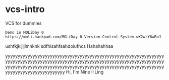 # vcs-intro
VCS for dummies

	Demo in MOLiDay 0
	https://moli.hackpad.com/MOLiDay-0-Version-Control-System-wX2wrY6wRoJ

ushfkjkljljlmnknk sdfhisahfsahdoiufhcs Hahahahhaa


yyyyyyyyyyyyyyyyyyyyyyyyyyyyyyyyyyyyyyyyyyyyyyyyyyyyyyyyyyyyyyyyyyyyyyyyyyyyyyyyyyyyyyyyyyyyyyyyyyyyyyyyyyyyyyyyyyyyyyyyyyyyyyyyyyyyyyyyyyyyyyyyyyyyyyyyyyyyyyyyyyyyyyyyyyyyyyyyyyyyyyyyyyyyyyyyyyyyyyyyyyyyyyyyyyyyyyyy
Hi, I'm Nine I-Ling
